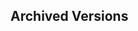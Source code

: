 <link rel="stylesheet" href="/css/download-page.css"></link>
<div class="row cBallerina-io-Gray-row">
    <div class="container">
        <div class="col-xs-12 col-sm-16 col-md-12 col-lg-12">
            <div class="cStandaloneInstallers">
                <h2 id="archived-versions">Archived Versions</h2>
            </div>            
        </div>
    </div>
</div>
